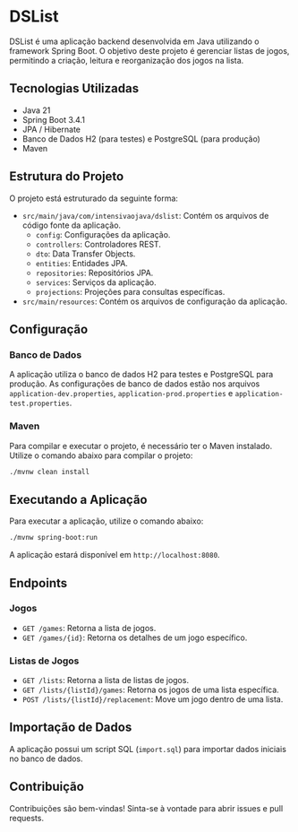 # DSList

DSList é uma aplicação backend desenvolvida em Java utilizando o framework Spring Boot. O objetivo deste projeto é gerenciar listas de jogos, permitindo a criação, leitura e reorganização dos jogos na lista.

## Tecnologias Utilizadas

- Java 21
- Spring Boot 3.4.1
- JPA / Hibernate
- Banco de Dados H2 (para testes) e PostgreSQL (para produção)
- Maven

## Estrutura do Projeto

O projeto está estruturado da seguinte forma:

- `src/main/java/com/intensivaojava/dslist`: Contém os arquivos de código fonte da aplicação.
    - `config`: Configurações da aplicação.
    - `controllers`: Controladores REST.
    - `dto`: Data Transfer Objects.
    - `entities`: Entidades JPA.
    - `repositories`: Repositórios JPA.
    - `services`: Serviços da aplicação.
    - `projections`: Projeções para consultas específicas.
- `src/main/resources`: Contém os arquivos de configuração da aplicação.

## Configuração

### Banco de Dados

A aplicação utiliza o banco de dados H2 para testes e PostgreSQL para produção. As configurações de banco de dados estão nos arquivos `application-dev.properties`, `application-prod.properties` e `application-test.properties`.

### Maven

Para compilar e executar o projeto, é necessário ter o Maven instalado. Utilize o comando abaixo para compilar o projeto:

```sh
./mvnw clean install
```

## Executando a Aplicação

Para executar a aplicação, utilize o comando abaixo:

```sh
./mvnw spring-boot:run
```

A aplicação estará disponível em `http://localhost:8080`.

## Endpoints

### Jogos

- `GET /games`: Retorna a lista de jogos.
- `GET /games/{id}`: Retorna os detalhes de um jogo específico.

### Listas de Jogos

- `GET /lists`: Retorna a lista de listas de jogos.
- `GET /lists/{listId}/games`: Retorna os jogos de uma lista específica.
- `POST /lists/{listId}/replacement`: Move um jogo dentro de uma lista.

## Importação de Dados

A aplicação possui um script SQL (`import.sql`) para importar dados iniciais no banco de dados.

## Contribuição

Contribuições são bem-vindas! Sinta-se à vontade para abrir issues e pull requests.